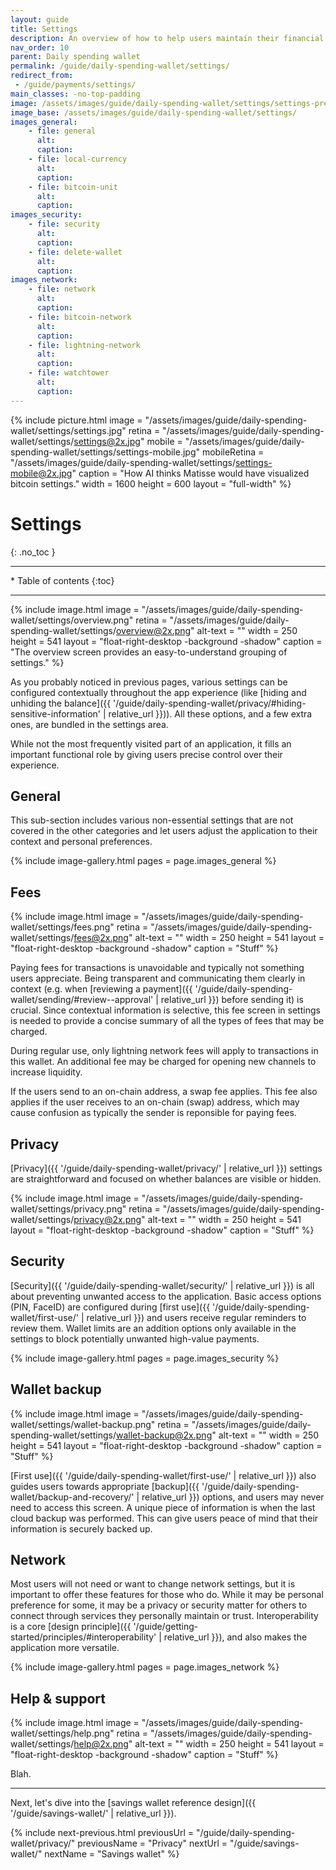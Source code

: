 ```yaml
---
layout: guide
title: Settings
description: An overview of how to help users maintain their financial privacy while using a bitcoin daily spending wallet.
nav_order: 10
parent: Daily spending wallet
permalink: /guide/daily-spending-wallet/settings/
redirect_from:
 - /guide/payments/settings/
main_classes: -no-top-padding
image: /assets/images/guide/daily-spending-wallet/settings/settings-preview.jpg
image_base: /assets/images/guide/daily-spending-wallet/settings/
images_general:
    - file: general
      alt:
      caption:
    - file: local-currency
      alt:
      caption:
    - file: bitcoin-unit
      alt:
      caption:
images_security:
    - file: security
      alt:
      caption:
    - file: delete-wallet
      alt:
      caption:
images_network:
    - file: network
      alt:
      caption:
    - file: bitcoin-network
      alt:
      caption:
    - file: lightning-network
      alt:
      caption:
    - file: watchtower
      alt:
      caption:
---
```


{% include picture.html
    image = "/assets/images/guide/daily-spending-wallet/settings/settings.jpg"
    retina = "/assets/images/guide/daily-spending-wallet/settings/settings@2x.jpg"
    mobile = "/assets/images/guide/daily-spending-wallet/settings/settings-mobile.jpg"
    mobileRetina = "/assets/images/guide/daily-spending-wallet/settings/settings-mobile@2x.jpg"
    caption = "How AI thinks Matisse would have visualized bitcoin settings."
    width = 1600
    height = 600
    layout = "full-width"
%}

<!--


-->

# Settings
{: .no_toc }

---

<div class="glossary-toc" markdown="1">
 * Table of contents
{:toc}
</div>

---

<div class="center" markdown="1">

{% include image.html
   image = "/assets/images/guide/daily-spending-wallet/settings/overview.png"
   retina = "/assets/images/guide/daily-spending-wallet/settings/overview@2x.png"
   alt-text = ""
   width = 250
   height = 541
   layout = "float-right-desktop -background -shadow"
   caption = "The overview screen provides an easy-to-understand grouping of settings."
%}

As you probably noticed in previous pages, various settings can be configured contextually throughout the app experience (like [hiding and unhiding the balance]({{ '/guide/daily-spending-wallet/privacy/#hiding-sensitive-information' | relative_url }})). All these options, and a few extra ones, are bundled in the settings area.

While not the most frequently visited part of an application, it fills an important functional role by giving users precise control over their experience.

</div>

## General

This sub-section includes various non-essential settings that are not covered in the other categories and let users adjust the application to their context and personal preferences.

{% include image-gallery.html pages = page.images_general %}

## Fees

<div class="center" markdown="1">

{% include image.html
   image = "/assets/images/guide/daily-spending-wallet/settings/fees.png"
   retina = "/assets/images/guide/daily-spending-wallet/settings/fees@2x.png"
   alt-text = ""
   width = 250
   height = 541
   layout = "float-right-desktop -background -shadow"
   caption = "Stuff"
%}

Paying fees for transactions is unavoidable and typically not something users appreciate. Being transparent and communicating them clearly in context (e.g. when [reviewing a payment]({{ '/guide/daily-spending-wallet/sending/#review--approval' | relative_url }}) before sending it) is crucial. Since contextual information is selective, this fee screen in settings is needed to provide a concise summary of all the types of fees that may be charged.

During regular use, only lightning network fees will apply to transactions in this wallet. An additional fee may be charged for opening new channels to increase liquidity.

If the users send to an on-chain address, a swap fee applies. This fee also applies if the user receives to an on-chain (swap) address, which may cause confusion as typically the sender is reponsible for paying fees.

</div>

## Privacy

[Privacy]({{ '/guide/daily-spending-wallet/privacy/' | relative_url }}) settings are straightforward and focused on whether balances are visible or hidden.

<div class="center" markdown="1">

{% include image.html
   image = "/assets/images/guide/daily-spending-wallet/settings/privacy.png"
   retina = "/assets/images/guide/daily-spending-wallet/settings/privacy@2x.png"
   alt-text = ""
   width = 250
   height = 541
   layout = "float-right-desktop -background -shadow"
   caption = "Stuff"
%}

</div>

## Security

[Security]({{ '/guide/daily-spending-wallet/security/' | relative_url }}) is all about preventing unwanted access to the application. Basic access options (PIN, FaceID) are configured during [first use]({{ '/guide/daily-spending-wallet/first-use/' | relative_url }}) and users receive regular reminders to review them. Wallet limits are an addition options only available in the settings to block potentially unwanted high-value payments.

{% include image-gallery.html pages = page.images_security %}

## Wallet backup

<div class="center" markdown="1">

{% include image.html
   image = "/assets/images/guide/daily-spending-wallet/settings/wallet-backup.png"
   retina = "/assets/images/guide/daily-spending-wallet/settings/wallet-backup@2x.png"
   alt-text = ""
   width = 250
   height = 541
   layout = "float-right-desktop -background -shadow"
   caption = "Stuff"
%}

[First use]({{ '/guide/daily-spending-wallet/first-use/' | relative_url }}) also guides users towards appropriate [backup]({{ '/guide/daily-spending-wallet/backup-and-recovery/' | relative_url }}) options, and users may never need to access this screen. A unique piece of information is when the last cloud backup was performed. This can give users peace of mind that their information is securely backed up.

</div>

## Network

Most users will not need or want to change network settings, but it is important to offer these features for those who do. While it may be personal preference for some, it may be a privacy or security matter for others to connect through services they personally maintain or trust. Interoperability is a core [design principle]({{ '/guide/getting-started/principles/#interoperability' | relative_url }}), and also makes the application more versatile.

{% include image-gallery.html pages = page.images_network %}

## Help & support

<div class="center" markdown="1">

{% include image.html
   image = "/assets/images/guide/daily-spending-wallet/settings/help.png"
   retina = "/assets/images/guide/daily-spending-wallet/settings/help@2x.png"
   alt-text = ""
   width = 250
   height = 541
   layout = "float-right-desktop -background -shadow"
   caption = "Stuff"
%}

Blah.

</div>

---

Next, let's dive into the [savings wallet reference design]({{ '/guide/savings-wallet/' | relative_url }}).

{% include next-previous.html
   previousUrl = "/guide/daily-spending-wallet/privacy/"
   previousName = "Privacy"
   nextUrl = "/guide/savings-wallet/"
   nextName = "Savings wallet"
%}
